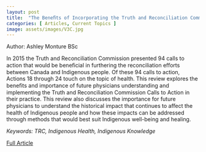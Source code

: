 ```yaml
---
layout: post
title:  "The Beneﬁts of Incorporating the Truth and Reconciliation Commissions Calls to Action for Indigenous Health Care"
categories: [ Articles, Current Topics ]
image: assets/images/V3C.jpg
---
```


Author: Ashley Monture BSc 

In 2015 the Truth and Reconciliation Commission presented 94 calls to action that would be beneﬁcial in furthering the reconciliation eﬀorts between Canada and Indigenous people. Of these 94 calls to action, Actions 18 through 24 touch on the topic of health. This review explores the beneﬁts and importance of future physicians understanding and implementing the Truth and Reconciliation Commission Calls to Action in their practice. This review also discusses the importance for future physicians to understand the historical impact that continues to aﬀect the health of Indigenous people and how these impacts can be addressed through methods that would best suit Indigenous well-being and healing.

_Keywords: TRC, Indigenous Health, Indigenous Knowledge_

<a href = "/assets/documents/V3I1/V3I1A7.pdf"> Full Article </a>
